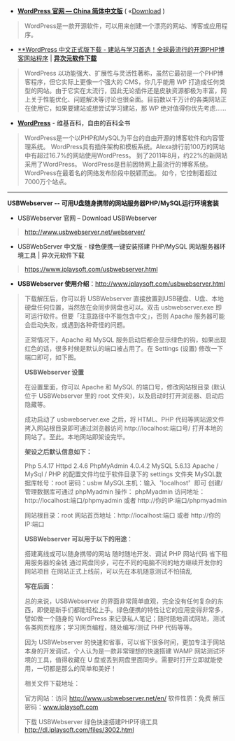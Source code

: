 

- [**WordPress 官网 —  China 简体中文版**](https://cn.wordpress.org/)  ( «[Download](https://cn.wordpress.org/download/) )
> WordPress是一款开源软件，可以用来创建一个漂亮的网站、博客或应用程序。

- [**WordPress 中文正式版下载 - 建站与学习首选！全球最流行的开源PHP博客网站程序](https://www.iplaysoft.com/wordpress.html) | [**异次元软件下载**](https://www.iplaysoft.com/)
> WordPress 以功能强大、扩展性与灵活性著称，虽然它最初是一个PHP博客程序，但它实际上更像一个强大的 CMS，你几乎能用 WP 打造成任何类型的网站。由于它实在太流行，因此无论插件还是皮肤资源都极为丰富，网上关于性能优化、问题解决等讨论也很全面。目前数以千万计的各类网站正在使用它，如果要建站或想尝试学习建站，那 WP 绝对值得你优先考虑……

- [**WordPress**](https://zh.wikipedia.org/wiki/WordPress) - 维基百科，自由的百科全书
> 
> 
> WordPress是一个以PHP和MySQL为平台的自由开源的博客软件和内容管理系统。
> WordPress具有插件架构和模板系统。Alexa排行前100万的网站中有超过16.7%的网站使用WordPress。
> 到了2011年8月，约22%的新网站采用了WordPress。
> WordPress是目前因特网上最流行的博客系统。
> WordPress在最着名的网络发布阶段中脱颖而出。
> 如今，它控制着超过7000万个站点。
> 

----------------------------------------------------------

**USBWebserver -- 可用U盘随身携带的网站服务器PHP/MySQL运行环境套装**


- USBWebserver 官网 – Download USBWebserver
> http://www.usbwebserver.net/webserver/

- USBWebServer 中文版 - 绿色便携一键安装搭建 PHP/MySQL 网站服务器环境工具 | 异次元软件下载
> https://www.iplaysoft.com/usbwebserver.html

- **USBWebserver 使用介绍**：http://www.iplaysoft.com/usbwebserver.html

> 下载解压后，你可以将 USBWebserver 直接放置到USB硬盘、U盘、本地硬盘任何位置，当然放在会同步网盘也可以。双击 usbwebserver.exe 即可运行软件。但要「注意路径中不能包含中文」，否则 Apache 服务器可能会启动失败，或遇到各种奇怪的问题。
> 
> 正常情况下，Apache 和 MySQL 服务启动后都会显示绿色的钩，如果出现红色的话，很多时候是默认的端口被占用了。在 Settings (设置) 修改一下端口即可，如下图。
> 
> **USBWebserver 设置**
> 
> 在设置里面，你可以 Apache 和 MySQL 的端口号，修改网站根目录 (默认位于 USBWebserver 里的 root 文件夹)，以及启动时打开浏览器、启动后隐藏等。
> 
> 成功启动了 usbwebserver.exe 之后，将 HTML、PHP 代码等网站源文件拷入网站根目录即可通过浏览器访问 http://localhost:端口号/ 打开本地的网站了。至此。本地网站即架设完毕。
> 
> **架设之后默认信息如下：**
> 
> Php 5.4.17
> Httpd 2.4.6
> PhpMyAdmin 4.0.4.2
> MySQL 5.6.13
> Apache / MySql / PHP 的配置文件均位于软件目录下的 settings 文件夹
> MySQL数据库帐号：root 密码：usbw
> MySQL主机：输入〝localhost〞即可
> 创建/管理数据库可通过 phpMyadmin 操作：
> phpMyadmin 访问地址： http://localhost:端口/phpmyadmin 或者 http://你的IP:端口/phpmyadmin
> 
> 网站根目录：root
> 网站首页地址：http://localhost:端口 或者 http://你的IP:端口
> 
> **USBWebserver 可以用于以下的用途**：
> 
> 搭建离线或可以随身携带的网站
> 随时随地开发、调试 PHP 网站代码
> 省下租用服务器的金钱
> 通过网盘同步，可在不同的电脑不同的地方继续开发你的网站项目
> 在网站正式上线前，可以先在本机随意测试不怕搞乱
> 
> **写在后面：**
> 
> 总的来说，USBWebserver 的界面非常简单直观，完全没有任何复杂的东西，即使是新手们都能轻松上手。绿色便携的特性让它的应用变得非常多，譬如做一个随身的 WordPress 来记录私人笔记；随时随地调试网站，测试各类网页程序；学习网页编程，随处编写/测试 PHP 代码等等。
> 
> 因为  USBWebserver 的快速和省事，可以省下很多时间，更加专注于网站本身的开发调试，个人认为是一款非常理想的快速搭建 WAMP 网站测试环境的工具，值得收藏在 U 盘或丢到网盘里面同步。需要时打开立即就能使用，一切都是那么的简单和美好！
> 
> 相关文件下载地址：
> 
> 官方网站：访问 http://www.usbwebserver.net/en/
> 软件性质：免费
> 解压密码：www.iplaysoft.com
> 
> 下载 USBWebserver 绿色快速搭建PHP环境工具 http://dl.iplaysoft.com/files/3002.html
> 
